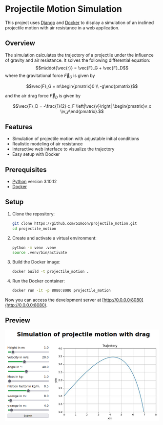 # Projectile Motion Simulation

This project uses [Django](https://www.djangoproject.com/) and [Docker](https://www.docker.com/) to display a simulation of an inclined projectile motion with air resistance in a web application.

## Overview

The simulation calculates the trajectory of a projectile under the influence of gravity and air resistance. It solves the following differential equation:
$$m\ddot{\vec{r}} = \vec{F}_G + \vec{F}_D$$
where the gravitational force $\vec{F}_G$ is given by
```math
\vec{F}_G = m\begin{pmatrix}0 \\ -g\end{pmatrix}
```
and the air drag force $\vec{F}_D$ is given by
```math
\vec{F}_D = -\frac{1}{2} c_F \left|\vec{v}\right| \begin{pmatrix}v_x \\v_y\end{pmatrix}.
```

## Features

- Simulation of projectile motion with adjustable initial conditions
- Realistic modeling of air resistance
- Interactive web interface to visualize the trajectory
- Easy setup with Docker

## Prerequisites

- [Python](https://www.python.org/) version 3.10.12
- [Docker](https://docs.docker.com/engine/install/)

## Setup

1. Clone the repository:
   ```sh
   git clone https://github.com/51moon/projectile_motion.git
   cd projectile_motion
   ```

2. Create and activate a virtual environment:
   ```sh
   python -m venv .venv
   source .venv/bin/activate
   ```

3. Build the Docker image:
   ```sh
   docker build -t projectile_motion .
   ```

4. Run the Docker container:
   ```sh
   docker run -it -p 8080:8080 projectile_motion
   ```

Now you can access the development server at [http://0.0.0.0:8080](http://0.0.0.0:8080).

## Preview

<img src="screenshot.png" width="600">